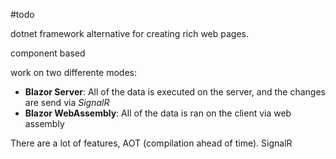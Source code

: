 #todo

dotnet framework alternative for creating rich web pages.


component based

work on two differente modes:

- **Blazor Server**: All of the data is executed on the server, and the changes are send via *SignalR*
- **Blazor WebAssembly**: All of the data is ran on the client via web assembly


There are a lot of features, AOT (compilation ahead of time). SignalR